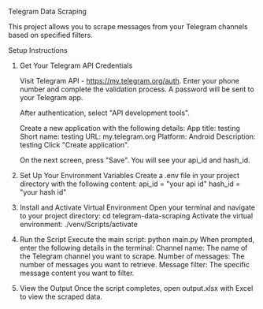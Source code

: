 Telegram Data Scraping

This project allows you to scrape messages from your Telegram channels based on specified filters.

Setup Instructions
1. Get Your Telegram API Credentials

    Visit Telegram API - https://my.telegram.org/auth.
    Enter your phone number and complete the validation process. A password 
    will be sent to your Telegram app.

    After authentication, select "API development tools".

    Create a new application with the following details:
        App title: testing
        Short name: testing
        URL: my.telegram.org
        Platform: Android
        Description: testing
        Click "Create application".

    On the next screen, press "Save". You will see your api_id and hash_id.

2. Set Up Your Environment Variables
    Create a .env file in your project directory with the following content:
        api_id = "your api id"
        hash_id = "your hash id"

3. Install and Activate Virtual Environment
    Open your terminal and navigate to your project directory:
        cd telegram-data-scraping
    Activate the virtual environment:
        ./venv/Scripts/activate

4. Run the Script
    Execute the main script:
        python main.py
    When prompted, enter the following details in the terminal:
        Channel name: The name of the Telegram channel you want to scrape.
        Number of messages: The number of messages you want to retrieve.
        Message filter: The specific message content you want to filter.

5. View the Output
    Once the script completes, open output.xlsx with Excel to view the 
    scraped data.
